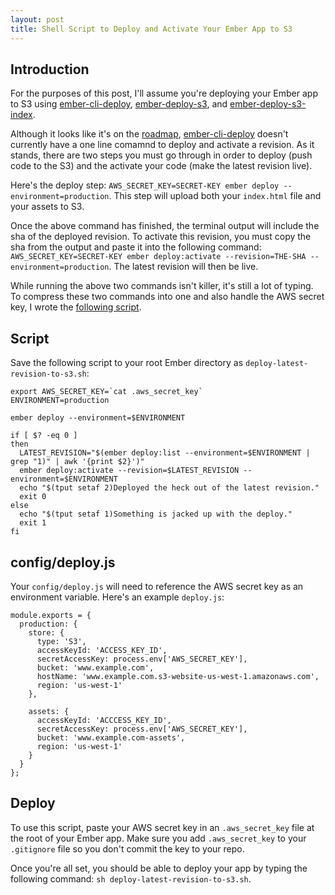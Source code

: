```yaml
---
layout: post
title: Shell Script to Deploy and Activate Your Ember App to S3
---
```


[github-issue]: https://github.com/ember-cli/ember-cli-deploy/issues/121
[ember-cli-deploy]: http://ember-cli.github.io/ember-cli-deploy/
[ember-deploy-s3]: https://github.com/LevelbossMike/ember-deploy-s3
[ember-deploy-s3-index]: https://github.com/Kerry350/ember-deploy-s3-index
[script-gist]: https://gist.github.com/mtmckenna/2bbce8c14f520c78088b

## Introduction

For the purposes of this post, I'll assume you're deploying your Ember app to S3 using [ember-cli-deploy], [ember-deploy-s3], and [ember-deploy-s3-index].

Although it looks like it's on the [roadmap][github-issue], [ember-cli-deploy] doesn't currently have a one line comamnd to deploy and activate a revision. As it stands, there are two steps you must go through in order to deploy (push code to the S3) and the activate your code (make the latest revision live).

Here's the deploy step: `AWS_SECRET_KEY=SECRET-KEY ember deploy --environment=production`. This step will upload both your `index.html` file and your assets to S3.

Once the above command has finished, the terminal output will include the sha of the deployed revision. To activate this revision, you must copy the sha from the output and paste it into the following command: `AWS_SECRET_KEY=SECRET-KEY ember deploy:activate --revision=THE-SHA --environment=production`. The latest revision will then be live.

While running the above two commands isn't killer, it's still a lot of typing. To compress these two commands into one and also handle the AWS secret key, I wrote the [following script][script-gist].

## Script

Save the following script to your root Ember directory as `deploy-latest-revision-to-s3.sh`:

```
export AWS_SECRET_KEY=`cat .aws_secret_key`
ENVIRONMENT=production

ember deploy --environment=$ENVIRONMENT

if [ $? -eq 0 ]
then
  LATEST_REVISION="$(ember deploy:list --environment=$ENVIRONMENT | grep "1)" | awk '{print $2}')"
  ember deploy:activate --revision=$LATEST_REVISION --environment=$ENVIRONMENT
  echo "$(tput setaf 2)Deployed the heck out of the latest revision."
  exit 0
else
  echo "$(tput setaf 1)Something is jacked up with the deploy."
  exit 1
fi
```

## config/deploy.js

Your `config/deploy.js` will need to reference the AWS secret key as an environment variable. Here's an example `deploy.js`:

```
module.exports = {
  production: {
    store: {
      type: 'S3',
      accessKeyId: 'ACCESS_KEY_ID',
      secretAccessKey: process.env['AWS_SECRET_KEY'],
      bucket: 'www.example.com',
      hostName: 'www.example.com.s3-website-us-west-1.amazonaws.com',
      region: 'us-west-1'
    },

    assets: {
      accessKeyId: 'ACCCESS_KEY_ID',
      secretAccessKey: process.env['AWS_SECRET_KEY'],
      bucket: 'www.example.com-assets',
      region: 'us-west-1'
    }
  }
};
```

## Deploy

To use this script, paste your AWS secret key in an `.aws_secret_key` file at the root of your Ember app. Make sure you add `.aws_secret_key` to your `.gitignore` file so you don't commit the key to your repo.

Once you're all set, you should be able to deploy your app by typing the following command: `sh deploy-latest-revision-to-s3.sh`.
